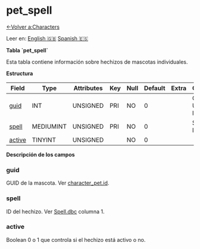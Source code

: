 ﻿# pet\_spell

[<-Volver a:Characters](database-characters)

Leer en: [English :gb:](../pet_spell) [Spanish :es:](pet_spell)

**Tabla \`pet\_spell\`**

Esta tabla contiene información sobre hechizos de mascotas individuales.

**Estructura**

| Field       | Type      | Attributes | Key | Null | Default | Extra | Comment                  |
| ----------- | --------- | ---------- | --- | ---- | ------- | ----- | ------------------------ |
| [guid][1]   | INT       | UNSIGNED   | PRI | NO   | 0       |       | Global Unique Identifier |
| [spell][2]  | MEDIUMINT | UNSIGNED   | PRI | NO   | 0       |       | Spell Identifier         |
| [active][3] | TINYINT   | UNSIGNED   |     | NO   | 0       |       |                          |

[1]: #guid
[2]: #spell
[3]: #active

**Descripción de los campos**

### guid

GUID de la mascota. Ver [character\_pet.id](character_pet#id).

### spell

ID del hechizo. Ver [Spell.dbc](spell) columna 1.

### active

Boolean 0 o 1 que controla si el hechizo está activo o no.
